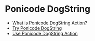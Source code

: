 # Ponicode DogString

* [What is Ponicode DogString Action?](dogstring_action/what-is-ponicode-dogstring-action.md)
* [Try Ponicode DogString](dogstring_action/try-ponicode-dogstring.md)
* [Use Ponicode DogString Action](dogstring_action/use-ponicode-dogstring-action.md)